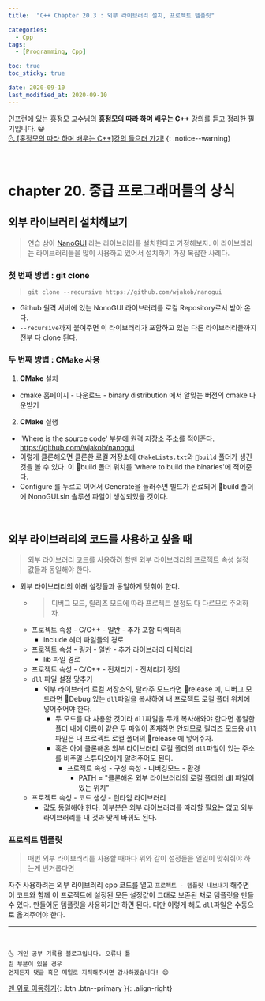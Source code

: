 ```yaml
---
title:  "C++ Chapter 20.3 : 외부 라이브러리 설치, 프로젝트 템플릿" 

categories:
  - Cpp
tags:
  - [Programming, Cpp]

toc: true
toc_sticky: true

date: 2020-09-10
last_modified_at: 2020-09-10
---
```


인프런에 있는 홍정모 교수님의 **홍정모의 따라 하며 배우는 C++** 강의를 듣고 정리한 필기입니다. 😀    
[🌜 [홍정모의 따라 하며 배우는 C++]강의 들으러 가기!](https://www.inflearn.com/course/following-c-plus)
{: .notice--warning}

<br> 

# chapter 20. 중급 프로그래머들의 상식

## 외부 라이브러리 설치해보기

> 연습 삼아 [NanoGUI](https://github.com/wjakob/nanogui) 라는 라이브러리를 설치한다고 가정해보자. 이 라이브러리는 라이브러리들을 많이 사용하고 있어서 설치하기 가장 복잡한 사례다.

### 첫 번째 방법 : git clone

> `git clone --recursive https://github.com/wjakob/nanogui`
  
  - Github 원격 서버에 있는 NonoGUI 라이브러리를 로컬 Repository로서 
  받아 온다.
  - `--recursive`까지 붙여주면 이 라이브러리가 포함하고 있는 다른 라이브러리들까지 전부 다 clone 된다.

### 두 번째 방법 : CMake 사용

1. **CMake** 설치
  - cmake 홈페이지 - 다운로드 - binary distribution 에서 알맞는 버전의 cmake 다운받기
2. **CMake** 실행
  - 'Where is the source code' 부분에 원격 저장소 주소를 적어준다. https://github.com/wjakob/nanogui
  - 이렇게 클론해오면 클론한 로컬 저장소에 `CMakeLists.txt`와 `📁build` 폴더가 생긴 것을 볼 수 있다. 이 📁build 폴더 위치를 'where to build the binaries'에 적어준다.
  - Configure 를 누르고 이어서 Generate을 눌러주면 빌드가 완료되어 📁build 폴더에 NonoGUI.sln 솔루션 파일이 생성되있을 것이다. 

<br>

## 외부 라이브러리의 코드를 사용하고 싶을 때

> 외부 라이브러리 코드를 사용하려 할땐 외부 라이브러리의 프로젝트 속성 설정 값들과 동일해야 한다.

- 외부 라이브러리의 아래 설정들과 동일하게 맞춰야 한다.
  - > 디버그 모드, 릴리즈 모드에 따라 프로젝트 설정도 다 다르므로 주의하자.
  - 프로젝트 속성 - C/C++ - 일반 - 추가 포함 디렉터리 
    - include 헤더 파일들의 경로
  - 프로젝트 속성 - 링커 - 일반 - 추가 라이브러리 디렉터리
    - lib 파일 경로
  - 프로젝트 속성 - C/C++ - 전처리기 - 전처리기 정의
  - `dll` 파일 설정 맞추기
    - 외부 라이브러리 로컬 저장소의, 랄라주 모드라면 📁release 에, 디버그 모드라면 📁Debug 있는 `dll`파일을 복사하여 내 프로젝트 로컬 폴더 위치에 넣어주어야 한다.
      - 두 모드를 다 사용할 것이라 `dll`파일을 두개 복사해와야 한다면 동일한 폴더 내에 이름이 같은 두 파일이 존재하면 안되므로 릴리즈 모드용 `dll`파일은 내 프로젝트 로컬 폴더의 📁release 에 넣어주자. 
      - 혹은 아예 클론해온 외부 라이브러리 로컬 폴더의 `dll`파일이 있는 주소를 비주얼 스튜디오에게 알려주어도 된다.
        - 프로젝트 속성 - 구성 속성 - 디버깅모드 - 환경
          - PATH = "클론해온 외부 라이브러리의 로컬 폴더의 dll 파일이 있는 위치"
  - 프로젝트 속성 - 코드 생성 - 런타임 라이브러리
    - 값도 동일해야 한다. 이부분은 외부 라이브러리를 따라할 필요는 없고 외부 라이브러리를 내 것과 맞게 바꿔도 된다.  

### 프로젝트 템플릿

> 매번 외부 라이브러리를 사용할 때마다 위와 같이 설정들을 일일이 맞춰줘야 하는게 번거롭다면

자주 사용하려는 외부 라이브러리 cpp 코드를 열고 `프로젝트 - 템플릿 내보내기` 해주면 이 코드와 함께 이 프로젝트에 설정된 모든 설정값이 그대로 보존된 채로 템플릿을 만들 수 있다. 만들어둔 템플릿을 사용하기만 하면 된다. 다만 이렇게 해도 `dll`파일은 수동으로 옮겨주어야 한다.

***
<br>

    🌜 개인 공부 기록용 블로그입니다. 오류나 틀
    린 부분이 있을 경우 
    언제든지 댓글 혹은 메일로 지적해주시면 감사하겠습니다! 😄

[맨 위로 이동하기](#){: .btn .btn--primary }{: .align-right}